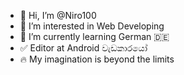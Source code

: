 - 👋 Hi, I’m @Niro100 
- 👀 I’m interested in Web Developing
- 🌱 I’m currently learning German 🇩🇪
- ✅ Editor at Android වැඩකාරයෝ
- 🔥 My imagination is beyond the limits

<!---
Niro100/Niro100 is a ✨ special ✨ repository because its `README.md` (this file) appears on your GitHub profile.
You can click the Preview link to take a look at your changes.
--->
